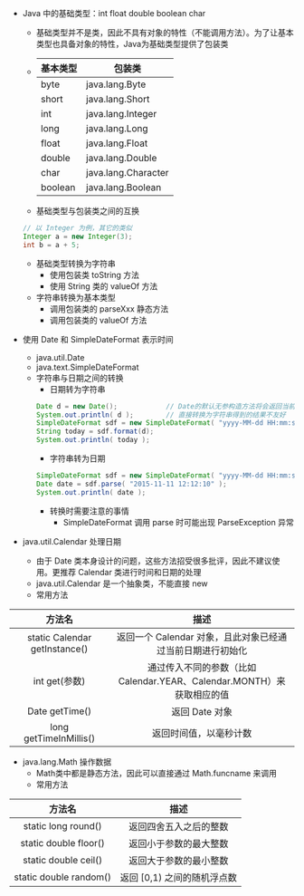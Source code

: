 
* Java 中的基础类型：int float double boolean char
    * 基础类型并不是类，因此不具有对象的特性（不能调用方法）。为了让基本类型也具备对象的特性，Java为基础类型提供了包装类
    * <table>
        <thead>
            <tr><th>基本类型</th><th>包装类</th></tr>
        </thead>
        <tbody>
            <tr><td>byte</td><td>java.lang.Byte</td></tr>
            <tr><td>short</td><td>java.lang.Short</td></tr>
            <tr><td>int</td><td>java.lang.Integer</td></tr>
            <tr><td>long</td><td>java.lang.Long</td></tr>
            <tr><td>float</td><td>java.lang.Float</td></tr>
            <tr><td>double</td><td>java.lang.Double</td></tr>
            <tr><td>char</td><td>java.lang.Character</td></tr>
            <tr><td>boolean</td><td>java.lang.Boolean</td></tr>
        </tbody>
      </table>
    * 基础类型与包装类之间的互换
    ```java
    // 以 Integer 为例，其它的类似
    Integer a = new Integer(3);
    int b = a + 5;
    ```
    * 基础类型转换为字符串
        * 使用包装类 toString 方法
        * 使用 String 类的 valueOf 方法
    * 字符串转换为基本类型
        * 调用包装类的 parseXxx 静态方法
        * 调用包装类的 valueOf 方法        

* 使用 Date 和 SimpleDateFormat 表示时间
    * java.util.Date
    * java.text.SimpleDateFormat
    * 字符串与日期之间的转换
        * 日期转为字符串
        ```java
        Date d = new Date();            // Date的默认无参构造方法将会返回当前时间
        System.out.println( d );        // 直接转换为字符串得到的结果不友好
        SimpleDateFormat sdf = new SimpleDateFormat( "yyyy-MM-dd HH:mm:ss" );
        String today = sdf.format(d);
        System.out.println( today );
        ```
        * 字符串转为日期
        ```java
        SimpleDateFormat sdf = new SimpleDateFormat( "yyyy-MM-dd HH:mm:ss" );
        Date date = sdf.parse( "2015-11-11 12:12:10" );        
        System.out.println( date );
        ```
        * 转换时需要注意的事情
            * SimpleDateFormat 调用 parse 时可能出现 ParseException 异常

* java.util.Calendar 处理日期
    * 由于 Date 类本身设计的问题，这些方法招受很多批评，因此不建议使用。更推荐 Calendar 类进行时间和日期的处理
    * java.util.Calendar 是一个抽象类，不能直接 new
    * 常用方法

| 方法名 | 描述 |
|:-----:|:----:|
| static Calendar getInstance() | 返回一个 Calendar 对象，且此对象已经通过当前日期进行初始化 |
| int get(参数)                  | 通过传入不同的参数（比如 Calendar.YEAR、Calendar.MONTH）来获取相应的值 |
| Date getTime()                | 返回 Date 对象 |
| long getTimeInMillis()        | 返回时间值，以毫秒计数 |

* java.lang.Math 操作数据
    * Math类中都是静态方法，因此可以直接通过 Math.funcname 来调用
    * 常用方法

| 方法名 | 描述 |
|:-----:|:----:|
| static long round()     | 返回四舍五入之后的整数 |
| static double floor()   | 返回小于参数的最大整数 |
| static double ceil()    | 返回大于参数的最小整数 |
| static double random()  | 返回 [0,1) 之间的随机浮点数 |




